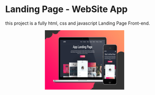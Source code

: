 # Landing Page - WebSite App

this project is a fully html, css and javascript Landing Page Front-end.


<img src="assents/images/Banner-WebSIteApp.jpg" style="margin-left: 25%;width: 50%;">

#



